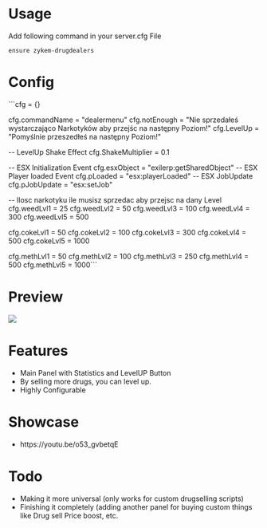 
<h1>Usage</h1>
Add following command in your server.cfg File

```ensure zykem-drugdealers```

<h1>Config</h1>
```cfg = {}

cfg.commandName = "dealermenu"
cfg.notEnough = "Nie sprzedałeś wystarczająco Narkotyków aby przejśc na następny Poziom!"
cfg.LevelUp = "Pomyślnie przeszedłeś na następny Poziom!"

-- LevelUp Shake Effect
cfg.ShakeMultiplier = 0.1


-- ESX Initialization Event
cfg.esxObject = "exilerp:getSharedObject"
-- ESX Player loaded Event
cfg.pLoaded = "esx:playerLoaded"
-- ESX JobUpdate
cfg.pJobUpdate = "esx:setJob"

-- Ilosc narkotyku ile musisz sprzedac aby przejsc na dany Level
cfg.weedLvl1 = 25
cfg.weedLvl2 = 50
cfg.weedLvl3 = 100
cfg.weedLvl4 = 300
cfg.weedLvl5 = 500

cfg.cokeLvl1 = 50
cfg.cokeLvl2 = 100
cfg.cokeLvl3 = 300
cfg.cokeLvl4 = 500
cfg.cokeLvl5 = 1000

cfg.methLvl1 = 50
cfg.methLvl2 = 100
cfg.methLvl3 = 250
cfg.methLvl4 = 500
cfg.methLvl5 = 1000```

<h1>Preview</h1>
<img src="https://cdn.discordapp.com/attachments/931320917420826705/1012129555043074138/unknown.png">

<h1>Features</h1>
<ul>
    <li>Main Panel with Statistics and LevelUP Button</b></li>
    <li>By selling more drugs, you can level up.</b></li>
    <li>Highly Configurable</li>

</ul>
<h1>Showcase</h1>
<ul>
  <li>https://youtu.be/o53_gvbetqE</li>
</ul>

<h1>Todo</h1>
<ul>
    <li>Making it more universal (only works for custom drugselling scripts)</li>
    <li>Finishing it completely (adding another panel for buying custom things like Drug sell Price boost, etc.</li>
</ul>
